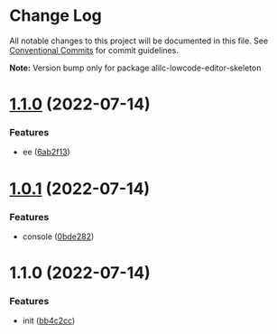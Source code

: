 # Change Log

All notable changes to this project will be documented in this file.
See [Conventional Commits](https://conventionalcommits.org) for commit guidelines.



**Note:** Version bump only for package alilc-lowcode-editor-skeleton





# [1.1.0](https://github.com/alibaba/lowcode-engine/compare/v1.2.0...v1.1.0) (2022-07-14)


### Features

* ee ([6ab2f13](https://github.com/alibaba/lowcode-engine/commit/6ab2f131fdabd37d0f753c850f59711bccb10d8d))





# [1.0.1](https://github.com/alibaba/lowcode-engine/compare/v1.1.0...v1.0.1) (2022-07-14)

### Features

- console ([0bde282](https://github.com/alibaba/lowcode-engine/commit/0bde282f90c28b1ac16c44d9ef5791ecf11780ce))

# 1.1.0 (2022-07-14)

### Features

- init ([bb4c2cc](https://github.com/alibaba/lowcode-engine/commit/bb4c2cc0622cfcce94689f4b747d80e52c697c48))
